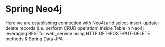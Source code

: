 # Spring Neo4j

Here we are establishing connection with Neo4j and select-insert-update-delete records (i.e. perform CRUD operation) inside Table in Neo4j leveraging RESTful web_service using HTTP GET-POST-PUT-DELETE methods & Spring Data JPA
